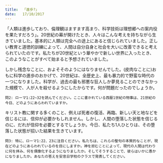 ```yaml
---
title:  「進歩?」
date:   17/10/2017
---
```


「人類は進歩しており、倫理観はますます高まり、科学技術は理想郷への案内役を果たすだろう」。20世紀の幕が開けたとき、人々はこんな考えを持ちながら生きていました。基本的に人類は完全への途上にあると信じられていました。正しい教育と道徳的訓練によって、人間は自分自身と社会を大いに改善できると考えられていたのです。私たちが20世紀という華やかで新しい世界に入ったとき、このようなことがすべて始まると予想されていました。

しかし残念なことに、およそそのようにはなりませんでした。(皮肉なことに)おもに科学の進歩のおかげで、20世紀は、全歴史上、最も暴力的で野蛮な時代の一つになりました。科学が、過去の最も邪悪な狂人しか夢見ることのできなかった規模で、人が人を殺せるようにしたからです。何が問題だったのでしょうか。

`問2: ローマ1:22~32を読んでください。ここに書かれている西暦1世紀の物事は、21世紀の今日、どのようにあらわれていますか。`

キリスト教に関する多くのこと、例えば死者の復活、再臨、新しい天と地などを信じるには、信仰が必要かもしれません。しかし、人間の堕落した状態を信じるのに、だれが信仰を必要とするでしょうか。今日、私たち1人ひとりは、その堕落した状態が招いた結果を生きています。

`問3: 特に、ローマ1:22、23に注目ください。私たちは、これらの聖句の本質的なことが、現在どのようにあらわれているのを目にしますか。神を拒むことによって、現代の人間は代わりに何を拝み、何を偶像化するようになりましたか。そしてそうすることで、彼らはいかに愚かになりましたか。あなたの答えを安息日学校のクラスで発表してください。`
